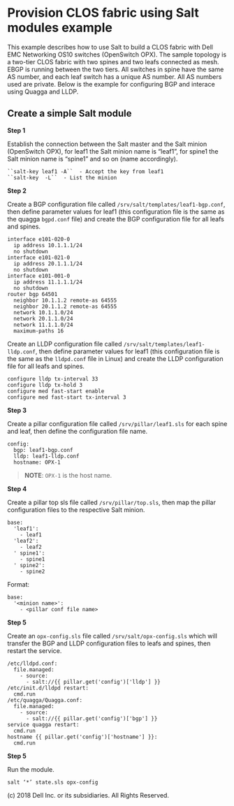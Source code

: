 # Provision CLOS fabric using Salt modules example

This example describes how to use Salt to build a CLOS fabric with Dell EMC Networking OS10 switches (OpenSwitch OPX). The sample topology is a two-tier CLOS fabric with two spines and two leafs connected as mesh. EBGP is running between the two tiers.
All switches in spine have the same AS number, and each leaf switch has a unique AS number. All AS numbers used are private. Below is the example for configuring BGP and interace using Quagga and LLDP.

## Create a simple Salt module

**Step 1**

Establish the connection between the Salt master and the Salt minion (OpenSwitch OPX), for leaf1 the Salt minion name is “leaf1”, for spine1 the Salt minion name is “spine1” and so on (name accordingly).  

    ``salt-key leaf1 -A``  - Accept the key from leaf1 
    ``salt-key  -L``  - List the minion 

**Step 2**

Create a BGP configuration file called ``/srv/salt/templates/leaf1-bgp.conf``, then define parameter values for leaf1 (this configuration file is the same as the quagga ``bgpd.conf`` file) and create the BGP configuration file for all leafs and spines.

    interface e101-020-0
      ip address 10.1.1.1/24
      no shutdown
    interface e101-021-0
      ip address 20.1.1.1/24
      no shutdown
    interface e101-001-0
      ip address 11.1.1.1/24
      no shutdown
    router bgp 64501
      neighbor 10.1.1.2 remote-as 64555
      neighbor 20.1.1.2 remote-as 64555
      network 10.1.1.0/24
      network 20.1.1.0/24
      network 11.1.1.0/24
      maximum-paths 16

Create an LLDP configuration file called ``/srv/salt/templates/leaf1-lldp.conf``, then define parameter values for leaf1 (this configuration file is the same as the ``lldpd.conf`` file in Linux) and create the LLDP configuration file for all leafs and spines.

    configure lldp tx-interval 33
    configure lldp tx-hold 3
    configure med fast-start enable
    configure med fast-start tx-interval 3

**Step 3**

Create a pillar configuration file called ``/srv/pillar/leaf1.sls`` for each spine and leaf, then define the configuration file name.

    config:
      bgp: leaf1-bgp.conf
      lldp: leaf1-lldp.conf
      hostname: OPX-1

> **NOTE**: ``OPX-1`` is the host name. 

**Step 4**

Create a pillar top sls file called ``/srv/pillar/top.sls``, then map the pillar configuration files to the respective Salt minion.

    base:
      'leaf1':
        - leaf1
      'leaf2':
        - leaf2
      ' spine1':
        - spine1
      ' spine2':
        - spine2
        
Format:

    base:
      '<minion name>':
        - <pillar conf file name>

**Step 5**

Create an ``opx-config.sls`` file called ``/srv/salt/opx-config.sls`` which will transfer the BGP and LLDP configuration files to leafs and spines, then restart the service.

    /etc/lldpd.conf:
      file.managed:
        - source:
          - salt://{{ pillar.get('config')['lldp'] }}
    /etc/init.d/lldpd restart:
      cmd.run
    /etc/quagga/Quagga.conf:
      file.managed:
        - source:
          - salt://{{ pillar.get('config')['bgp'] }}
    service quagga restart:
      cmd.run
    hostname {{ pillar.get('config')['hostname'] }}:
      cmd.run

**Step 5**

Run the module.

    salt ‘*’ state.sls opx-config

(c) 2018 Dell Inc. or its subsidiaries. All Rights Reserved.

